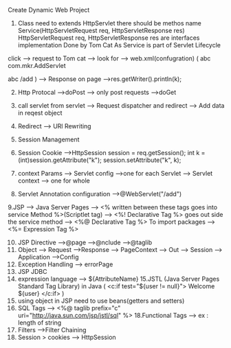 Create Dynamic Web Project

1. Class need to extends HttpServlet
	there should be methos name Service(HttpServletRequest req, HttpServletResponse res)
	HttpServletRequest req, HttpServletResponse res are interfaces implementation Done by Tom Cat
	As Service is part of Servlet Lifecycle

click --> request to Tom cat --> look for --> web.xml(confugration)
(
<servlet>
<servlet-name>abc</servlet-name>
<servlet-class>com.mkr.AddServlet</servlet-class>
</servlet>

<servlet-mapping>
<servlet-name>abc</servlet-name>
<url-pattern>/add</url-pattern>
</servlet-mapping>
)
 --> Response on page -->res.getWriter().println(k);


2. Http Protocal
	-->doPost --> only post requests
	-->doGet

3. call servlet from servlet 
	--> Request dispatcher and redirect
	--> Add data in reqest object
4. Redirect
	--> URl Rewriting
5. Session Management 
6. Session Cookie
	-->HttpSession session = req.getSession();
		int k = (int)session.getAttribute("k");
		session.setAttribute("k", k);
7. context Params
	--> Servlet config -->one for each Servlet
	--> Servlet context --> one for whole

8. Servlet Annotation configuration
	-->@WebServlet("/add")

9.JSP --> Java Server Pages
	--> <% written between these tags goes into service Method %>(Scriptlet tag)
	--> <%! Declarative Tag %> goes out side the service method
	--> <%@ Declarative Tag %> To import packages
	-->  <%= Expression Tag %>

10. JSP Directive
	-->@page
	-->@nclude
	-->@taglib
11. Object 
	--> Request
	-->Response
	--> PageContext
	--> Out
	--> Session
	--> Application
	-->Config
12. Exception Handling --> errorPage
13. JSP JDBC
14. expression language --> ${AttributeName}
15.JSTL (Java Server Pages Standard Tag Library) in Java (
			<c:if test="${user != null}">
    			Welcome ${user}
			</c:if>
			)
16. using object in JSP need to use beans(getters and setters)
17. SQL Tags --> <%@ taglib prefix="c" uri="http://java.sun.com/jsp/jstl/sql" %>
18.Functional Tags --> ex : length of string
19. Filters -->Filter Chaining
20. Session > cookies
	--> HttpSession
